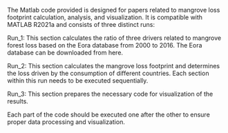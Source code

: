 The Matlab code provided is designed for papers related to mangrove loss footprint calculation, analysis, and visualization. It is compatible with MATLAB R2021a and consists of three distinct runs:

Run_1: This section calculates the ratio of three drivers related to mangrove forest loss based on the Eora database from 2000 to 2016. The Eora database can be downloaded from here.

Run_2: This section calculates the mangrove loss footprint and determines the loss driven by the consumption of different countries. Each section within this run needs to be executed sequentially.

Run_3: This section prepares the necessary code for visualization of the results.

Each part of the code should be executed one after the other to ensure proper data processing and visualization.
